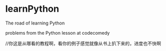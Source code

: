 # learnPython
The road of learning Python

problems from the Python lesson at codecomedy

//你这是从哪看的教程啊，看你的例子感觉就像从书上扒下来的，进度也不快啊
